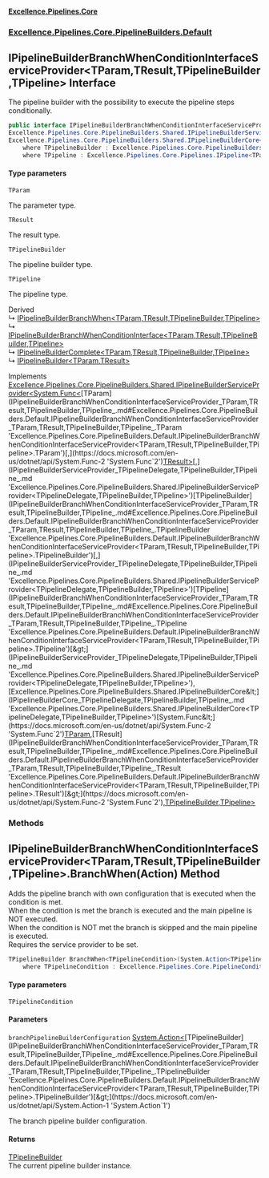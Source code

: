 #### [Excellence.Pipelines.Core](Excellence.Pipelines.md 'Excellence.Pipelines')
### [Excellence.Pipelines.Core.PipelineBuilders.Default](Excellence.Pipelines.md#Excellence.Pipelines.Core.PipelineBuilders.Default 'Excellence.Pipelines.Core.PipelineBuilders.Default')

## IPipelineBuilderBranchWhenConditionInterfaceServiceProvider<TParam,TResult,TPipelineBuilder,TPipeline> Interface

The pipeline builder with the possibility to execute the pipeline steps conditionally.

```csharp
public interface IPipelineBuilderBranchWhenConditionInterfaceServiceProvider<TParam,TResult,out TPipelineBuilder,out TPipeline> :
Excellence.Pipelines.Core.PipelineBuilders.Shared.IPipelineBuilderServiceProvider<System.Func<TParam, TResult>, TPipelineBuilder, TPipeline>,
Excellence.Pipelines.Core.PipelineBuilders.Shared.IPipelineBuilderCore<System.Func<TParam, TResult>, TPipelineBuilder, TPipeline>
    where TPipelineBuilder : Excellence.Pipelines.Core.PipelineBuilders.Default.IPipelineBuilderBranchWhenConditionInterfaceServiceProvider<TParam, TResult, TPipelineBuilder, TPipeline>
    where TPipeline : Excellence.Pipelines.Core.Pipelines.IPipeline<TParam, TResult>
```
#### Type parameters

<a name='Excellence.Pipelines.Core.PipelineBuilders.Default.IPipelineBuilderBranchWhenConditionInterfaceServiceProvider_TParam,TResult,TPipelineBuilder,TPipeline_.TParam'></a>

`TParam`

The parameter type.

<a name='Excellence.Pipelines.Core.PipelineBuilders.Default.IPipelineBuilderBranchWhenConditionInterfaceServiceProvider_TParam,TResult,TPipelineBuilder,TPipeline_.TResult'></a>

`TResult`

The result type.

<a name='Excellence.Pipelines.Core.PipelineBuilders.Default.IPipelineBuilderBranchWhenConditionInterfaceServiceProvider_TParam,TResult,TPipelineBuilder,TPipeline_.TPipelineBuilder'></a>

`TPipelineBuilder`

The pipeline builder type.

<a name='Excellence.Pipelines.Core.PipelineBuilders.Default.IPipelineBuilderBranchWhenConditionInterfaceServiceProvider_TParam,TResult,TPipelineBuilder,TPipeline_.TPipeline'></a>

`TPipeline`

The pipeline type.

Derived  
&#8627; [IPipelineBuilderBranchWhen&lt;TParam,TResult,TPipelineBuilder,TPipeline&gt;](IPipelineBuilderBranchWhen_TParam,TResult,TPipelineBuilder,TPipeline_.md 'Excellence.Pipelines.Core.PipelineBuilders.Default.IPipelineBuilderBranchWhen<TParam,TResult,TPipelineBuilder,TPipeline>')  
&#8627; [IPipelineBuilderBranchWhenConditionInterface&lt;TParam,TResult,TPipelineBuilder,TPipeline&gt;](IPipelineBuilderBranchWhenConditionInterface_TParam,TResult,TPipelineBuilder,TPipeline_.md 'Excellence.Pipelines.Core.PipelineBuilders.Default.IPipelineBuilderBranchWhenConditionInterface<TParam,TResult,TPipelineBuilder,TPipeline>')  
&#8627; [IPipelineBuilderComplete&lt;TParam,TResult,TPipelineBuilder,TPipeline&gt;](IPipelineBuilderComplete_TParam,TResult,TPipelineBuilder,TPipeline_.md 'Excellence.Pipelines.Core.PipelineBuilders.Default.IPipelineBuilderComplete<TParam,TResult,TPipelineBuilder,TPipeline>')  
&#8627; [IPipelineBuilder&lt;TParam,TResult&gt;](IPipelineBuilder_TParam,TResult_.md 'Excellence.Pipelines.Core.PipelineBuilders.IPipelineBuilder<TParam,TResult>')

Implements [Excellence.Pipelines.Core.PipelineBuilders.Shared.IPipelineBuilderServiceProvider&lt;](IPipelineBuilderServiceProvider_TPipelineDelegate,TPipelineBuilder,TPipeline_.md 'Excellence.Pipelines.Core.PipelineBuilders.Shared.IPipelineBuilderServiceProvider<TPipelineDelegate,TPipelineBuilder,TPipeline>')[System.Func&lt;](https://docs.microsoft.com/en-us/dotnet/api/System.Func-2 'System.Func`2')[TParam](IPipelineBuilderBranchWhenConditionInterfaceServiceProvider_TParam,TResult,TPipelineBuilder,TPipeline_.md#Excellence.Pipelines.Core.PipelineBuilders.Default.IPipelineBuilderBranchWhenConditionInterfaceServiceProvider_TParam,TResult,TPipelineBuilder,TPipeline_.TParam 'Excellence.Pipelines.Core.PipelineBuilders.Default.IPipelineBuilderBranchWhenConditionInterfaceServiceProvider<TParam,TResult,TPipelineBuilder,TPipeline>.TParam')[,](https://docs.microsoft.com/en-us/dotnet/api/System.Func-2 'System.Func`2')[TResult](IPipelineBuilderBranchWhenConditionInterfaceServiceProvider_TParam,TResult,TPipelineBuilder,TPipeline_.md#Excellence.Pipelines.Core.PipelineBuilders.Default.IPipelineBuilderBranchWhenConditionInterfaceServiceProvider_TParam,TResult,TPipelineBuilder,TPipeline_.TResult 'Excellence.Pipelines.Core.PipelineBuilders.Default.IPipelineBuilderBranchWhenConditionInterfaceServiceProvider<TParam,TResult,TPipelineBuilder,TPipeline>.TResult')[&gt;](https://docs.microsoft.com/en-us/dotnet/api/System.Func-2 'System.Func`2')[,](IPipelineBuilderServiceProvider_TPipelineDelegate,TPipelineBuilder,TPipeline_.md 'Excellence.Pipelines.Core.PipelineBuilders.Shared.IPipelineBuilderServiceProvider<TPipelineDelegate,TPipelineBuilder,TPipeline>')[TPipelineBuilder](IPipelineBuilderBranchWhenConditionInterfaceServiceProvider_TParam,TResult,TPipelineBuilder,TPipeline_.md#Excellence.Pipelines.Core.PipelineBuilders.Default.IPipelineBuilderBranchWhenConditionInterfaceServiceProvider_TParam,TResult,TPipelineBuilder,TPipeline_.TPipelineBuilder 'Excellence.Pipelines.Core.PipelineBuilders.Default.IPipelineBuilderBranchWhenConditionInterfaceServiceProvider<TParam,TResult,TPipelineBuilder,TPipeline>.TPipelineBuilder')[,](IPipelineBuilderServiceProvider_TPipelineDelegate,TPipelineBuilder,TPipeline_.md 'Excellence.Pipelines.Core.PipelineBuilders.Shared.IPipelineBuilderServiceProvider<TPipelineDelegate,TPipelineBuilder,TPipeline>')[TPipeline](IPipelineBuilderBranchWhenConditionInterfaceServiceProvider_TParam,TResult,TPipelineBuilder,TPipeline_.md#Excellence.Pipelines.Core.PipelineBuilders.Default.IPipelineBuilderBranchWhenConditionInterfaceServiceProvider_TParam,TResult,TPipelineBuilder,TPipeline_.TPipeline 'Excellence.Pipelines.Core.PipelineBuilders.Default.IPipelineBuilderBranchWhenConditionInterfaceServiceProvider<TParam,TResult,TPipelineBuilder,TPipeline>.TPipeline')[&gt;](IPipelineBuilderServiceProvider_TPipelineDelegate,TPipelineBuilder,TPipeline_.md 'Excellence.Pipelines.Core.PipelineBuilders.Shared.IPipelineBuilderServiceProvider<TPipelineDelegate,TPipelineBuilder,TPipeline>'), [Excellence.Pipelines.Core.PipelineBuilders.Shared.IPipelineBuilderCore&lt;](IPipelineBuilderCore_TPipelineDelegate,TPipelineBuilder,TPipeline_.md 'Excellence.Pipelines.Core.PipelineBuilders.Shared.IPipelineBuilderCore<TPipelineDelegate,TPipelineBuilder,TPipeline>')[System.Func&lt;](https://docs.microsoft.com/en-us/dotnet/api/System.Func-2 'System.Func`2')[TParam](IPipelineBuilderBranchWhenConditionInterfaceServiceProvider_TParam,TResult,TPipelineBuilder,TPipeline_.md#Excellence.Pipelines.Core.PipelineBuilders.Default.IPipelineBuilderBranchWhenConditionInterfaceServiceProvider_TParam,TResult,TPipelineBuilder,TPipeline_.TParam 'Excellence.Pipelines.Core.PipelineBuilders.Default.IPipelineBuilderBranchWhenConditionInterfaceServiceProvider<TParam,TResult,TPipelineBuilder,TPipeline>.TParam')[,](https://docs.microsoft.com/en-us/dotnet/api/System.Func-2 'System.Func`2')[TResult](IPipelineBuilderBranchWhenConditionInterfaceServiceProvider_TParam,TResult,TPipelineBuilder,TPipeline_.md#Excellence.Pipelines.Core.PipelineBuilders.Default.IPipelineBuilderBranchWhenConditionInterfaceServiceProvider_TParam,TResult,TPipelineBuilder,TPipeline_.TResult 'Excellence.Pipelines.Core.PipelineBuilders.Default.IPipelineBuilderBranchWhenConditionInterfaceServiceProvider<TParam,TResult,TPipelineBuilder,TPipeline>.TResult')[&gt;](https://docs.microsoft.com/en-us/dotnet/api/System.Func-2 'System.Func`2')[,](IPipelineBuilderCore_TPipelineDelegate,TPipelineBuilder,TPipeline_.md 'Excellence.Pipelines.Core.PipelineBuilders.Shared.IPipelineBuilderCore<TPipelineDelegate,TPipelineBuilder,TPipeline>')[TPipelineBuilder](IPipelineBuilderBranchWhenConditionInterfaceServiceProvider_TParam,TResult,TPipelineBuilder,TPipeline_.md#Excellence.Pipelines.Core.PipelineBuilders.Default.IPipelineBuilderBranchWhenConditionInterfaceServiceProvider_TParam,TResult,TPipelineBuilder,TPipeline_.TPipelineBuilder 'Excellence.Pipelines.Core.PipelineBuilders.Default.IPipelineBuilderBranchWhenConditionInterfaceServiceProvider<TParam,TResult,TPipelineBuilder,TPipeline>.TPipelineBuilder')[,](IPipelineBuilderCore_TPipelineDelegate,TPipelineBuilder,TPipeline_.md 'Excellence.Pipelines.Core.PipelineBuilders.Shared.IPipelineBuilderCore<TPipelineDelegate,TPipelineBuilder,TPipeline>')[TPipeline](IPipelineBuilderBranchWhenConditionInterfaceServiceProvider_TParam,TResult,TPipelineBuilder,TPipeline_.md#Excellence.Pipelines.Core.PipelineBuilders.Default.IPipelineBuilderBranchWhenConditionInterfaceServiceProvider_TParam,TResult,TPipelineBuilder,TPipeline_.TPipeline 'Excellence.Pipelines.Core.PipelineBuilders.Default.IPipelineBuilderBranchWhenConditionInterfaceServiceProvider<TParam,TResult,TPipelineBuilder,TPipeline>.TPipeline')[&gt;](IPipelineBuilderCore_TPipelineDelegate,TPipelineBuilder,TPipeline_.md 'Excellence.Pipelines.Core.PipelineBuilders.Shared.IPipelineBuilderCore<TPipelineDelegate,TPipelineBuilder,TPipeline>')
### Methods

<a name='Excellence.Pipelines.Core.PipelineBuilders.Default.IPipelineBuilderBranchWhenConditionInterfaceServiceProvider_TParam,TResult,TPipelineBuilder,TPipeline_.BranchWhen_TPipelineCondition_(System.Action_TPipelineBuilder_)'></a>

## IPipelineBuilderBranchWhenConditionInterfaceServiceProvider<TParam,TResult,TPipelineBuilder,TPipeline>.BranchWhen<TPipelineCondition>(Action<TPipelineBuilder>) Method

Adds the pipeline branch with own configuration that is executed when the condition is met.  
When the condition is met the branch is executed and the main pipeline is NOT executed.  
When the condition is NOT met the branch is skipped and the main pipeline is executed.  
Requires the service provider to be set.

```csharp
TPipelineBuilder BranchWhen<TPipelineCondition>(System.Action<TPipelineBuilder> branchPipelineBuilderConfiguration)
    where TPipelineCondition : Excellence.Pipelines.Core.PipelineConditions.IPipelineCondition<TParam>;
```
#### Type parameters

<a name='Excellence.Pipelines.Core.PipelineBuilders.Default.IPipelineBuilderBranchWhenConditionInterfaceServiceProvider_TParam,TResult,TPipelineBuilder,TPipeline_.BranchWhen_TPipelineCondition_(System.Action_TPipelineBuilder_).TPipelineCondition'></a>

`TPipelineCondition`
#### Parameters

<a name='Excellence.Pipelines.Core.PipelineBuilders.Default.IPipelineBuilderBranchWhenConditionInterfaceServiceProvider_TParam,TResult,TPipelineBuilder,TPipeline_.BranchWhen_TPipelineCondition_(System.Action_TPipelineBuilder_).branchPipelineBuilderConfiguration'></a>

`branchPipelineBuilderConfiguration` [System.Action&lt;](https://docs.microsoft.com/en-us/dotnet/api/System.Action-1 'System.Action`1')[TPipelineBuilder](IPipelineBuilderBranchWhenConditionInterfaceServiceProvider_TParam,TResult,TPipelineBuilder,TPipeline_.md#Excellence.Pipelines.Core.PipelineBuilders.Default.IPipelineBuilderBranchWhenConditionInterfaceServiceProvider_TParam,TResult,TPipelineBuilder,TPipeline_.TPipelineBuilder 'Excellence.Pipelines.Core.PipelineBuilders.Default.IPipelineBuilderBranchWhenConditionInterfaceServiceProvider<TParam,TResult,TPipelineBuilder,TPipeline>.TPipelineBuilder')[&gt;](https://docs.microsoft.com/en-us/dotnet/api/System.Action-1 'System.Action`1')

The branch pipeline builder configuration.

#### Returns
[TPipelineBuilder](IPipelineBuilderBranchWhenConditionInterfaceServiceProvider_TParam,TResult,TPipelineBuilder,TPipeline_.md#Excellence.Pipelines.Core.PipelineBuilders.Default.IPipelineBuilderBranchWhenConditionInterfaceServiceProvider_TParam,TResult,TPipelineBuilder,TPipeline_.TPipelineBuilder 'Excellence.Pipelines.Core.PipelineBuilders.Default.IPipelineBuilderBranchWhenConditionInterfaceServiceProvider<TParam,TResult,TPipelineBuilder,TPipeline>.TPipelineBuilder')  
The current pipeline builder instance.